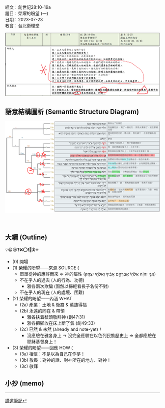 
經文：創世記28:10-19a  
題目：榮耀的盼望 (一)   
日期：2023-07-23   
教會：台北衛理堂   

![images/2023-07-23.lectionary.png](images/2023-07-23.lectionary.png)

## 語意結構圖析 (Semantic Structure Diagram)

![images/2023-07-23.Gen.28.10-19.png](images/2023-07-23.Gen.28.10-19.png)

️
## 大綱 (Outline)
💡😀😢❓❌⭕❗🎀🎗️✳

- (0) 開場
- (1) 榮耀的盼望——來源 SOURCE (
	- 單單從神的應許而來 ⇐ 神的屬性 (‎אֲנִ֣י יְהוָ֗ה אֱלֹהֵי֙ אַבְרָהָ֣ם אָבִ֔יךָ וֵאלֹהֵ֖י יִצְחָ֑ק)
	- 不在乎人的過去 (人的行為、功德)
		- 雅各兩次欺騙 (固然以掃輕看長子名份不對)
	- 不在乎人的現在 (人的處境、困難)
- (2) 榮耀的盼望——內涵 WHAT
	- (2a) 產業：土地 & 後裔 & 萬族得福
	- (2b) 永遠的同在 & 帶領
		- 雅各扶着杖頭敬拜神 (創47:31)
		- 雅各把腳收在床上斷了氣 (創49:33)
	- (2c) 已然 & 未然 (already and note-yet)！
		- 沒應驗在雅各身上 → 沒完全應驗在以色列民族歷史上 ⇒ 全都應驗在耶穌基督身上！
- (3) 榮耀的盼望——回應 HOW (
	- (3a) 相信：不是以為自己在作夢！
	- (3b) 敬畏：對神的話、對神所在的地方、對神！
	- (3c) 敬拜

## 小抄 (memo)




---


[講道筆記↵](README.md)


